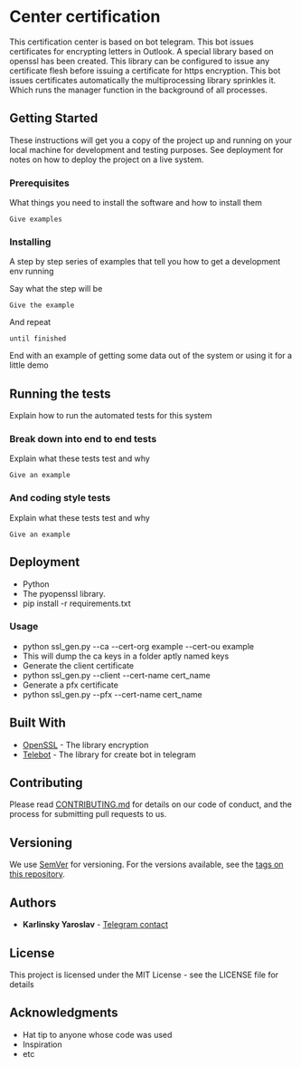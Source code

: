 # Center certification 

This certification center is based on bot telegram. This bot issues certificates for encrypting letters in Outlook. A special library based on openssl has been created. This library can be configured to issue any certificate flesh before issuing a certificate for https encryption. This bot issues certificates automatically the multiprocessing library sprinkles it. Which runs the manager function in the background of all processes.

## Getting Started

These instructions will get you a copy of the project up and running on your local machine for development and testing purposes. See deployment for notes on how to deploy the project on a live system.

### Prerequisites

What things you need to install the software and how to install them

```
Give examples
```

### Installing

A step by step series of examples that tell you how to get a development env running

Say what the step will be

```
Give the example
```
And repeat

```
until finished
```

End with an example of getting some data out of the system or using it for a little demo

## Running the tests

Explain how to run the automated tests for this system

### Break down into end to end tests

Explain what these tests test and why

```
Give an example
```

### And coding style tests

Explain what these tests test and why

```
Give an example
```

## Deployment

* Python
* The pyopenssl library.
* pip install -r requirements.txt
### Usage
* python ssl_gen.py --ca --cert-org example --cert-ou example
* This will dump the ca keys in a folder aptly named keys
* Generate the client certificate
* python ssl_gen.py --client --cert-name cert_name
* Generate a pfx certificate
* python ssl_gen.py --pfx --cert-name cert_name



## Built With

* [OpenSSL](https://www.pyopenssl.org/en/stable/api.html) - The library encryption
* [Telebot](https://pypi.org/project/pyTelegramBotAPI/0.3.0/) - The library for create bot in telegram

## Contributing

Please read [CONTRIBUTING.md](https://gist.github.com/PurpleBooth/b24679402957c63ec426) for details on our code of conduct, and the process for submitting pull requests to us.

## Versioning

We use [SemVer](http://semver.org/) for versioning. For the versions available, see the [tags on this repository](https://github.com/your/project/tags). 

## Authors

* **Karlinsky Yaroslav** - [Telegram contact](https://telegram.me/Karlinsky_Yaroslav)


## License

This project is licensed under the MIT License - see the LICENSE file for details

## Acknowledgments

* Hat tip to anyone whose code was used
* Inspiration
* etc
